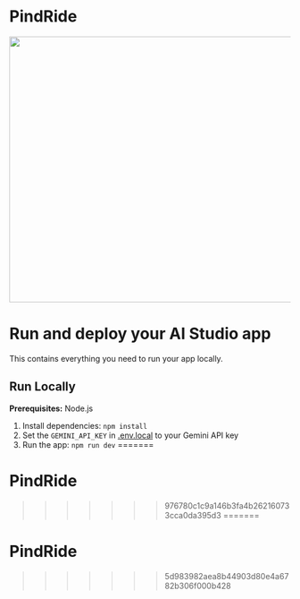 # PindRide

<div align ="center">
<img width="1200" height="475" alt="GHBanner" src="https://github.com/user-attachments/assets/0aa67016-6eaf-458a-adb2-6e31a0763ed6" />
</div>

# Run and deploy your AI Studio app

This contains everything you need to run your app locally.

## Run Locally

**Prerequisites:** Node.js

1. Install dependencies:
   `npm install`
2. Set the `GEMINI_API_KEY` in [.env.local](.env.local) to your Gemini API key
3. Run the app:
   `npm run dev`
=======
# PindRide
>>>>>>> 976780c1c9a146b3fa4b262160733cca0da395d3
=======
# PindRide
>>>>>>> 5d983982aea8b44903d80e4a6782b306f000b428
